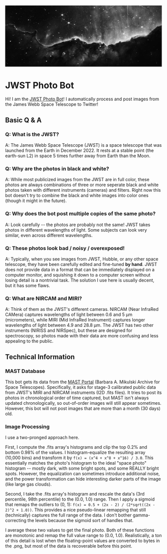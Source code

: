 ![samele photo](banner.png)

# JWST Photo Bot

Hi! I am the [JWST Photo Bot](https://twitter.com/JWSTPhotoBot)! I automatically process and post images from the James Webb Space Telescope to Twitter!

## Basic Q & A

### Q: What is the JWST?
A: The James Webb Space Telescope (JWST) is a space telescope that was launched from the Earth in December 2022. It rests at a stable point (the earth-sun L2) in space 5 times further away from Earth than the Moon.

### Q: Why are the photos in black and white?
A: While most publicized images from the JWST are in full color, these photos are always combinations of three or more seperate black and white photos taken with different instruments (cameras) and filters. Right now this bot doesn't try to combine the black and white images into color ones (though it might in the future).

### Q: Why does the bot post multiple copies of the same photo?
A: Look carefully -- the photos are probably not the same! JWST takes photos in different wavelengths of light. Some subjects can look very similar, even across different wavelengths.

### Q: These photos look bad / noisy / overexposed!
A: Typically, when you see images from JWST, Hubble, or any other space telescope, they have been carefully edited and fine-tuned **by hand**. JWST does not provide data in a format that can be immediately displayed on a computer monitor, and squishing it down to a computer screen without losing detail is a nontrivial task. The solution I use here is usually decent, but it has some flaws.

### Q: What are NIRCAM and MIRI?
A: Think of them as the JWST's different cameras. NIRCAM (Near InfraRed CAMera) captures wavelengths of light between 0.6 and 5 μm (micrometers), while MIRI (Mid InfraRed Instrument) captures longer wavelengths of light between 4.9 and 28.8 μm. The JWST has two other instruments (NIRISS and NIRSpec), but these are designed for spectroscopy, so photos made with their data are more confusing and less appealing to the public.

## Technical Information

### MAST Database
This bot gets its data from the [MAST Portal](https://mast.stsci.edu/portal/Mashup/Clients/Mast/Portal.html) (Barbara A. Mikulski Archive for Space Telescopes). Specifically, it asks for stage-3 calibrated public data from JWST's MIRI and NIRCAM instruments (I2D .fits files). It tries to post its photos in chronological order of time captured, but MAST isn't always updated chronologically, so out-of-order images will still appear sometimes. However, this bot will not post images that are more than a month (30 days) old.

### Image Processing
I use a two-pronged approach here.

First, I compute the .fits array's histograms and clip the top 0.2% and bottom 0.98% of the values. I histogram-equalize the resulting array (10,000 bins) and transform it by `f(x) = (x^4 + x^8 + x^16) / 3.0`. This essentially matches the photo's histogram to the ideal "space photo" histogram -- mostly dark, with some bright spots, and some REALLY bright spots. However, the equalization can sometimes introduce additional noise, and the power transformation can hide interesting darker parts of the image (like large gas clouds).

Second, I take the .fits array's histogram and rescale the data's (3rd percentile, 98th percentile) to the (0.0, 1.0) range. Then I apply a sigmoid that remaps the outliers to (0, 1): `f(x) = 0.5 + (2x - 2) / (2*sqrt((2x - 2)^2 + 1.0))`. This provides a nice pseudo-linear remapping that still (technically) captures the full range of the data. I don't bother gamma-correcting the levels because the sigmoid sort of handles that.

I average these two values to get the final photo. Both of these functions are monotonic and remap the full value range to (0.0, 1.0). Realistically, a ton of this detail is lost when the floating-point values are converted to bytes in the .png, but most of the data is recoverable before this point.
